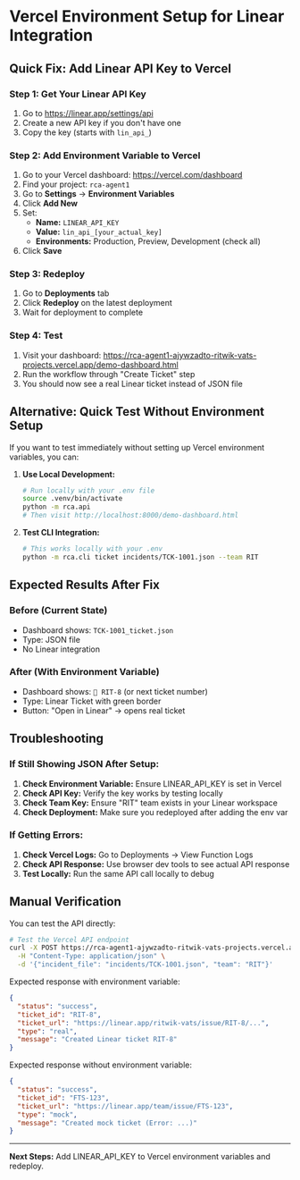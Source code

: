 # Vercel Environment Setup for Linear Integration

## Quick Fix: Add Linear API Key to Vercel

### Step 1: Get Your Linear API Key
1. Go to https://linear.app/settings/api
2. Create a new API key if you don't have one
3. Copy the key (starts with `lin_api_`)

### Step 2: Add Environment Variable to Vercel
1. Go to your Vercel dashboard: https://vercel.com/dashboard
2. Find your project: `rca-agent1`
3. Go to **Settings** → **Environment Variables**
4. Click **Add New**
5. Set:
   - **Name:** `LINEAR_API_KEY`
   - **Value:** `lin_api_[your_actual_key]`
   - **Environments:** Production, Preview, Development (check all)
6. Click **Save**

### Step 3: Redeploy
1. Go to **Deployments** tab
2. Click **Redeploy** on the latest deployment
3. Wait for deployment to complete

### Step 4: Test
1. Visit your dashboard: https://rca-agent1-ajywzadto-ritwik-vats-projects.vercel.app/demo-dashboard.html
2. Run the workflow through "Create Ticket" step
3. You should now see a real Linear ticket instead of JSON file

## Alternative: Quick Test Without Environment Setup

If you want to test immediately without setting up Vercel environment variables, you can:

1. **Use Local Development:**
   ```bash
   # Run locally with your .env file
   source .venv/bin/activate
   python -m rca.api
   # Then visit http://localhost:8000/demo-dashboard.html
   ```

2. **Test CLI Integration:**
   ```bash
   # This works locally with your .env
   python -m rca.cli ticket incidents/TCK-1001.json --team RIT
   ```

## Expected Results After Fix

### Before (Current State)
- Dashboard shows: `TCK-1001_ticket.json` 
- Type: JSON file
- No Linear integration

### After (With Environment Variable)
- Dashboard shows: `🎫 RIT-8` (or next ticket number)
- Type: Linear Ticket with green border
- Button: "Open in Linear" → opens real ticket

## Troubleshooting

### If Still Showing JSON After Setup:
1. **Check Environment Variable:** Ensure LINEAR_API_KEY is set in Vercel
2. **Check API Key:** Verify the key works by testing locally
3. **Check Team Key:** Ensure "RIT" team exists in your Linear workspace
4. **Check Deployment:** Make sure you redeployed after adding the env var

### If Getting Errors:
1. **Check Vercel Logs:** Go to Deployments → View Function Logs
2. **Check API Response:** Use browser dev tools to see actual API response
3. **Test Locally:** Run the same API call locally to debug

## Manual Verification

You can test the API directly:

```bash
# Test the Vercel API endpoint
curl -X POST https://rca-agent1-ajywzadto-ritwik-vats-projects.vercel.app/api/ticket \
  -H "Content-Type: application/json" \
  -d '{"incident_file": "incidents/TCK-1001.json", "team": "RIT"}'
```

Expected response with environment variable:
```json
{
  "status": "success",
  "ticket_id": "RIT-8",
  "ticket_url": "https://linear.app/ritwik-vats/issue/RIT-8/...",
  "type": "real",
  "message": "Created Linear ticket RIT-8"
}
```

Expected response without environment variable:
```json
{
  "status": "success", 
  "ticket_id": "FTS-123",
  "ticket_url": "https://linear.app/team/issue/FTS-123",
  "type": "mock",
  "message": "Created mock ticket (Error: ...)"
}
```

---
**Next Steps:** Add LINEAR_API_KEY to Vercel environment variables and redeploy.
